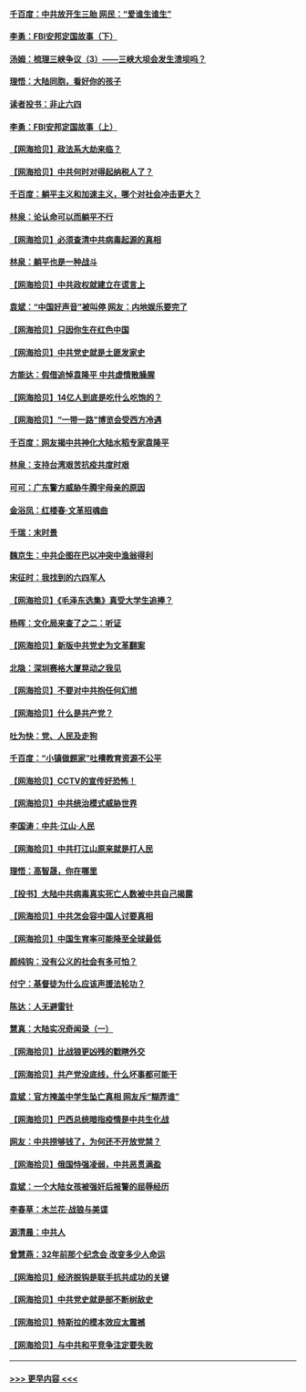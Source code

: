#### [千百度：中共放开生三胎 网民：“爱谁生谁生”](../pages/nsc993/n12990644.md?t=06020001) 
#### [李勇：FBI安邦定国故事（下）](../pages/nsc993/n12987854.md?t=06020001) 
#### [汤姆：梳理三峡争议（3）——三峡大坝会发生溃坝吗？](../pages/nsc993/n12989806.md?t=06020001) 
#### [理悟：大陆同胞，看好你的孩子](../pages/nsc993/n12989778.md?t=06020001) 
#### [读者投书：非止六四](../pages/nsc993/n12989673.md?t=06020001) 
#### [李勇：FBI安邦定国故事（上）](../pages/nsc993/n12987749.md?t=06020001) 
#### [【网海拾贝】政法系大劫来临？](../pages/nsc993/n12987596.md?t=06020001) 
#### [【网海拾贝】中共何时对得起纳税人了？](../pages/nsc993/n12985578.md?t=06020001) 
#### [千百度：躺平主义和加速主义，哪个对社会冲击更大？](../pages/nsc993/n12985512.md?t=06020001) 
#### [林泉：论认命可以而躺平不行](../pages/nsc993/n12985505.md?t=06020001) 
#### [【网海拾贝】必须查清中共病毒起源的真相](../pages/nsc993/n12984276.md?t=06020001) 
#### [林泉：躺平也是一种战斗](../pages/nsc993/n12984194.md?t=06020001) 
#### [【网海拾贝】中共政权就建立在谎言上](../pages/nsc993/n12981880.md?t=06020001) 
#### [袁斌：“中国好声音”被叫停 网友：内地娱乐要完了](../pages/nsc993/n12981826.md?t=06020001) 
#### [【网海拾贝】只因你生在红色中国](../pages/nsc993/n12979096.md?t=06020001) 
#### [【网海拾贝】中共党史就是土匪发家史](../pages/nsc993/n12976478.md?t=06020001) 
#### [方能达：假借追悼袁隆平 中共虚情散臊腥](../pages/nsc993/n12976396.md?t=06020001) 
#### [【网海拾贝】14亿人到底是吃什么吃饱的？](../pages/nsc993/n12974125.md?t=06020001) 
#### [【网海拾贝】“一带一路”博览会受西方冷遇](../pages/nsc993/n12971787.md?t=06020001) 
#### [千百度：网友揭中共神化大陆水稻专家袁隆平](../pages/nsc993/n12971733.md?t=06020001) 
#### [林泉：支持台湾艰苦抗疫共度时艰](../pages/nsc993/n12971350.md?t=06020001) 
#### [可可：广东警方威胁牛腾宇母亲的原因](../pages/nsc993/n12971100.md?t=06020001) 
#### [金浴凤：红楼春·文革招魂曲](../pages/nsc993/n12970354.md?t=06020001) 
#### [千瑞：末时景](../pages/nsc993/n12970337.md?t=06020001) 
#### [魏京生：中共企图在巴以冲突中渔翁得利](../pages/nsc993/n12970286.md?t=06020001) 
#### [宋征时：我找到的六四军人](../pages/nsc993/n12970213.md?t=06020001) 
#### [【网海拾贝】《毛泽东选集》真受大学生追捧？](../pages/nsc993/n12968779.md?t=06020001) 
#### [杨晖：文化局来查了之二：听证](../pages/nsc993/n12966528.md?t=06020001) 
#### [【网海拾贝】新版中共党史为文革翻案](../pages/nsc993/n12967526.md?t=06020001) 
#### [北隐：深圳赛格大厦晃动之我见](../pages/nsc993/n12967393.md?t=06020001) 
#### [【网海拾贝】不要对中共抱任何幻想](../pages/nsc993/n12965222.md?t=06020001) 
#### [【网海拾贝】什么是共产党？](../pages/nsc993/n12962781.md?t=06020001) 
#### [吐为快：党、人民及走狗](../pages/nsc993/n12962747.md?t=06020001) 
#### [千百度：“小镇做题家”吐槽教育资源不公平](../pages/nsc993/n12962705.md?t=06020001) 
#### [【网海拾贝】CCTV的宣传好恐怖！](../pages/nsc993/n12959984.md?t=06020001) 
#### [【网海拾贝】中共统治模式威胁世界](../pages/nsc993/n12957622.md?t=06020001) 
#### [李国涛：中共‧江山‧人民](../pages/nsc993/n12957502.md?t=06020001) 
#### [【网海拾贝】中共打江山原来就是打人民](../pages/nsc993/n12954345.md?t=06020001) 
#### [理悟：高智晟，你在哪里](../pages/nsc993/n12953115.md?t=06020001) 
#### [【投书】大陆中共病毒真实死亡人数被中共自己揭露](../pages/nsc993/n12953050.md?t=06020001) 
#### [【网海拾贝】中共怎会容中国人讨要真相](../pages/nsc993/n12952161.md?t=06020001) 
#### [【网海拾贝】中国生育率可能降至全球最低](../pages/nsc993/n12948793.md?t=06020001) 
#### [颜纯钩：没有公义的社会有多可怕？](../pages/nsc993/n12947626.md?t=06020001) 
#### [付宁：基督徒为什么应该声援法轮功？](../pages/nsc993/n12947233.md?t=06020001) 
#### [陈达：人无避雷针](../pages/nsc993/n12947098.md?t=06020001) 
#### [慧真：大陆实况奇闻录（一）](../pages/nsc993/n12945811.md?t=06020001) 
#### [【网海拾贝】比战狼更凶残的戳瞎外交](../pages/nsc993/n12945717.md?t=06020001) 
#### [【网海拾贝】共产党没底线，什么坏事都可能干](../pages/nsc993/n12942090.md?t=06020001) 
#### [袁斌：官方掩盖中学生坠亡真相 网友斥“糊弄谁”](../pages/nsc993/n12942029.md?t=06020001) 
#### [【网海拾贝】巴西总统暗指疫情是中共生化战](../pages/nsc993/n12938999.md?t=06020001) 
#### [网友：中共捞够钱了，为何还不开放党禁？](../pages/nsc993/n12938952.md?t=06020001) 
#### [【网海拾贝】俄国恃强凌弱，中共恶贯满盈](../pages/nsc993/n12936626.md?t=06020001) 
#### [袁斌：一个大陆女孩被强奸后报警的屈辱经历](../pages/nsc993/n12936547.md?t=06020001) 
#### [李春草：木兰花·战狼与美谍](../pages/nsc993/n12935995.md?t=06020001) 
#### [源清晨：中共人](../pages/nsc993/n12935589.md?t=06020001) 
#### [曾慧燕：32年前那个纪念会 改变多少人命运](../pages/nsc993/n12934233.md?t=06020001) 
#### [【网海拾贝】经济脱钩是联手抗共成功的关键](../pages/nsc993/n12934176.md?t=06020001) 
#### [【网海拾贝】中共党史就是部不断树敌史](../pages/nsc993/n12932844.md?t=06020001) 
#### [【网海拾贝】特斯拉的模本效应太震撼](../pages/nsc993/n12925626.md?t=06020001) 
#### [【网海拾贝】与中共和平竞争注定要失败](../pages/nsc993/n12923326.md?t=06020001) 

----
#### [ >>> 更早内容 <<< ](../indexes/nsc993-earlier.md)
